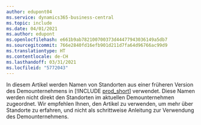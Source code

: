 ```yaml
---
author: edupont04
ms.service: dynamics365-business-central
ms.topic: include
ms.date: 04/01/2021
ms.author: edupont
ms.openlocfilehash: e661b9ab782100700373d44477943036149a5db7
ms.sourcegitcommit: 766e2840fd16efb901d211d7fa64d96766ac99d9
ms.translationtype: HT
ms.contentlocale: de-CH
ms.lasthandoff: 03/31/2021
ms.locfileid: "5772043"
---
```

In diesem Artikel werden Namen von Standorten aus einer früheren Version des Demounternehmens in [!INCLUDE [prod_short](prod_short.md)] verwendet. Diese Namen werden nicht direkt den Standorten im aktuellen Demounternehmen zugeordnet. Wir empfehlen Ihnen, den Artikel zu verwenden, um mehr über Standorte zu erfahren, und nicht als schrittweise Anleitung zur Verwendung des Demounternehmens.